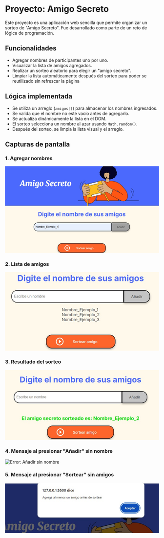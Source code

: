 # Proyecto: Amigo Secreto

Este proyecto es una aplicación web sencilla que permite organizar un sorteo de "Amigo Secreto". Fue desarrollado como parte de un reto de lógica de programación.

## Funcionalidades

- Agregar nombres de participantes uno por uno.
- Visualizar la lista de amigos agregados.
- Realizar un sorteo aleatorio para elegir un "amigo secreto".
- Limpiar la lista automáticamente después del sorteo para poder se reutilizado sin refrescar la página
  
## Lógica implementada

- Se utiliza un arreglo (`amigos[]`) para almacenar los nombres ingresados.
- Se valida que el nombre no esté vacío antes de agregarlo.
- Se actualiza dinámicamente la lista en el DOM.
- El sorteo selecciona un nombre al azar usando `Math.random()`.
- Después del sorteo, se limpia la lista visual y el arreglo.

## Capturas de pantalla

### 1. Agregar nombres
![Agregar amigos](./screenshots/Agregar%20amigos.jpg)

### 2. Lista de amigos
![Lista de amigos](./screenshots/Lista%20de%20amigos.jpg)

### 3. Resultado del sorteo
![Resultado del sorteo](./screenshots/Sorteo%20de%20amigos.jpg)

### 4. Mensaje al presionar "Añadir" sin nombre
![Error: Añadir sin nombre](./screenshots/Añadir%20sin%20nombre.jpg)

### 5. Mensaje al presionar "Sortear" sin amigos
![Error: Sortear sin amigos](./screenshots/Sortear%20sin%20lista.jpg)
